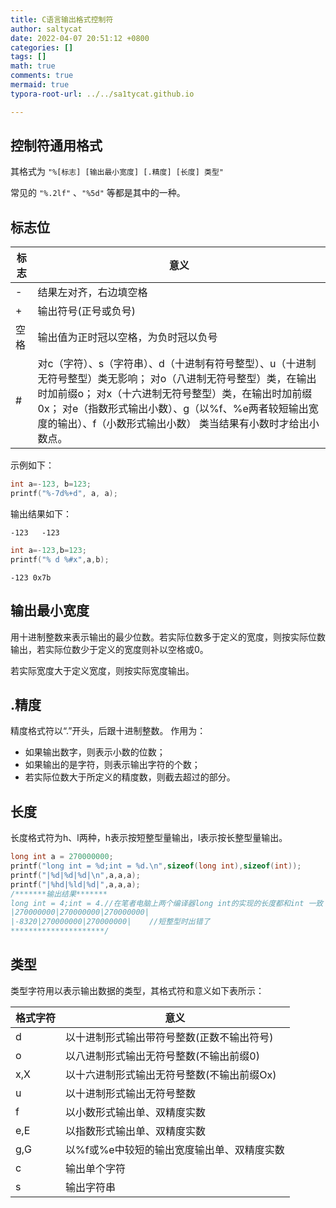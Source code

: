 ```yaml
---
title: C语言输出格式控制符
author: saltycat
date: 2022-04-07 20:51:12 +0800
categories: []
tags: []
math: true
comments: true
mermaid: true
typora-root-url: ../../sa1tycat.github.io

---
```


## 控制符通用格式

其格式为 `"%[标志] [输出最小宽度] [.精度] [长度] 类型"`

常见的 `"%.2lf"` 、`"%5d"` 等都是其中的一种。

## 标志位

| 标 志 | 意义                                                         |
| ----- | ------------------------------------------------------------ |
| -     | 结果左对齐，右边填空格                                       |
| +     | 输出符号(正号或负号)                                         |
| 空格  | 输出值为正时冠以空格，为负时冠以负号                         |
| #     | 对c（字符）、s（字符串）、d（十进制有符号整型）、u（十进制无符号整型）类无影响； 对o（八进制无符号整型）类，在输出时加前缀o； 对x（十六进制无符号整型）类，在输出时加前缀0x； 对e（指数形式输出小数）、g（以%f、%e两者较短输出宽度的输出）、f（小数形式输出小数） 类当结果有小数时才给出小数点。 |

示例如下：

```c++
int a=-123, b=123;
printf("%-7d%+d", a, a);
```

输出结果如下：

```output
-123   -123
```

```c++
int a=-123,b=123;
printf("% d %#x",a,b);
```

```output
-123 0x7b
```

## 输出最小宽度

用十进制整数来表示输出的最少位数。若实际位数多于定义的宽度，则按实际位数输出，若实际位数少于定义的宽度则补以空格或0。

若实际宽度大于定义宽度，则按实际宽度输出。

## .精度

精度格式符以“.”开头，后跟十进制整数。
作用为：

- 如果输出数字，则表示小数的位数；
- 如果输出的是字符，则表示输出字符的个数；
- 若实际位数大于所定义的精度数，则截去超过的部分。

## 长度

长度格式符为h、l两种，h表示按短整型量输出，l表示按长整型量输出。

```c++
long int a = 270000000;
printf("long int = %d;int = %d.\n",sizeof(long int),sizeof(int));
printf("|%d|%d|%d|\n",a,a,a);
printf("|%hd|%ld|%d|",a,a,a);
/*******输出结果*******
long int = 4;int = 4.//在笔者电脑上两个编译器long int的实现的长度都和int 一致 所以这里%d 和%ld 都还可以的 但是在其他电脑上就不一定了
|270000000|270000000|270000000|
|-8320|270000000|270000000|    //短整型时出错了
*********************/
```

## 类型

类型字符用以表示输出数据的类型，其格式符和意义如下表所示：

| 格式字符 | 意义                                       |
| -------- | ------------------------------------------ |
| d        | 以十进制形式输出带符号整数(正数不输出符号) |
| o        | 以八进制形式输出无符号整数(不输出前缀0)    |
| x,X      | 以十六进制形式输出无符号整数(不输出前缀Ox) |
| u        | 以十进制形式输出无符号整数                 |
| f        | 以小数形式输出单、双精度实数               |
| e,E      | 以指数形式输出单、双精度实数               |
| g,G      | 以%f或%e中较短的输出宽度输出单、双精度实数 |
| c        | 输出单个字符                               |
| s        | 输出字符串                                 |
